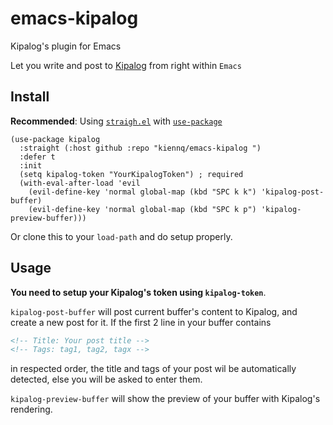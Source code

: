 # emacs-kipalog
Kipalog's plugin for Emacs

Let you write and post to [Kipalog](https://kipalog.com/) from right within `Emacs`

## Install
**Recommended**: Using [`straigh.el`](https://github.com/raxod502/straight.el) with [`use-package`](https://github.com/jwiegley/use-package)

``` emacs-lisp
(use-package kipalog
  :straight (:host github :repo "kiennq/emacs-kipalog ")
  :defer t
  :init
  (setq kipalog-token "YourKipalogToken") ; required
  (with-eval-after-load 'evil
    (evil-define-key 'normal global-map (kbd "SPC k k") 'kipalog-post-buffer)
    (evil-define-key 'normal global-map (kbd "SPC k p") 'kipalog-preview-buffer)))
```

Or clone this to your `load-path` and do setup properly.

## Usage

**You need to setup your Kipalog's token using `kipalog-token`**.

`kipalog-post-buffer` will post current buffer's content to Kipalog, and create a new post for it.
If the first 2 line in your buffer contains
``` markdown
<!-- Title: Your post title -->
<!-- Tags: tag1, tag2, tagx -->
```
in respected order, the title and tags of your post wil be automatically detected, else you will be asked to enter them.

`kipalog-preview-buffer` will show the preview of your buffer with Kipalog's rendering.
